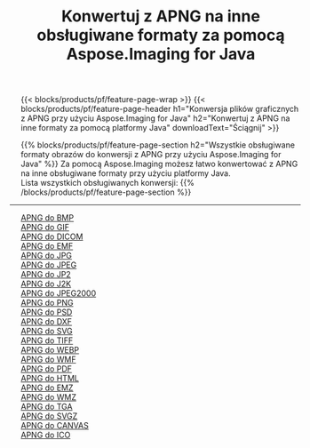 ﻿---
title: Konwertuj z APNG na inne obsługiwane formaty za pomocą Aspose.Imaging for Java 
weight: 3920
url: /pl/java/conversion/from/apng 
lang: pl
langdirlevel: 2
locales: zh-hans,ja,it,ru,de,es,fr,nl,id,lt,pl,pt,vi,tr,ko,zh-hant,ar,hi,th,sv,cs,uk,he
description: Za pomocą Aspose.Imaging możesz łatwo konwertować z formatu APNG na inne formaty przy użyciu platformy Java
---

{{< blocks/products/pf/feature-page-wrap >}}
{{< blocks/products/pf/feature-page-header h1="Konwersja plików graficznych z APNG przy użyciu Aspose.Imaging for Java" h2="Konwertuj z APNG na inne formaty za pomocą platformy Java" downloadText="Ściągnij" >}}


{{% blocks/products/pf/feature-page-section  h2="Wszystkie obsługiwane formaty obrazów do konwersji z APNG przy użyciu Aspose.Imaging for Java" %}}
Za pomocą Aspose.Imaging możesz łatwo konwertować z APNG na inne obsługiwane formaty przy użyciu platformy Java.
<br/>
Lista wszystkich obsługiwanych konwersji:
{{% /blocks/products/pf/feature-page-section %}}
<div class="container-fluid productfamilypage bg-gray">
    <div class="convertypes bg-gray agp-content section">
        <div class="container">
		<hr style="margin-left:-20px;"/>
		<div class="row other-converters">
		    <div class='col-md-2 other-converter remove-lp remove-rp'><a href="/imaging/pl/java/conversion/apng-to-bmp" >APNG do BMP</a></div><div class='col-md-2 other-converter remove-lp remove-rp'><a href="/imaging/pl/java/conversion/apng-to-gif" >APNG do GIF</a></div><div class='col-md-2 other-converter remove-lp remove-rp'><a href="/imaging/pl/java/conversion/apng-to-dicom" >APNG do DICOM</a></div><div class='col-md-2 other-converter remove-lp remove-rp'><a href="/imaging/pl/java/conversion/apng-to-emf" >APNG do EMF</a></div><div class='col-md-2 other-converter remove-lp remove-rp'><a href="/imaging/pl/java/conversion/apng-to-jpg" >APNG do JPG</a></div><div class='col-md-2 other-converter remove-lp remove-rp'><a href="/imaging/pl/java/conversion/apng-to-jpeg" >APNG do JPEG</a></div><div class='col-md-2 other-converter remove-lp remove-rp'><a href="/imaging/pl/java/conversion/apng-to-jp2" >APNG do JP2</a></div><div class='col-md-2 other-converter remove-lp remove-rp'><a href="/imaging/pl/java/conversion/apng-to-j2k" >APNG do J2K</a></div><div class='col-md-2 other-converter remove-lp remove-rp'><a href="/imaging/pl/java/conversion/apng-to-jpeg2000" >APNG do JPEG2000</a></div><div class='col-md-2 other-converter remove-lp remove-rp'><a href="/imaging/pl/java/conversion/apng-to-png" >APNG do PNG</a></div><div class='col-md-2 other-converter remove-lp remove-rp'><a href="/imaging/pl/java/conversion/apng-to-psd" >APNG do PSD</a></div><div class='col-md-2 other-converter remove-lp remove-rp'><a href="/imaging/pl/java/conversion/apng-to-dxf" >APNG do DXF</a></div><div class='col-md-2 other-converter remove-lp remove-rp'><a href="/imaging/pl/java/conversion/apng-to-svg" >APNG do SVG</a></div><div class='col-md-2 other-converter remove-lp remove-rp'><a href="/imaging/pl/java/conversion/apng-to-tiff" >APNG do TIFF</a></div><div class='col-md-2 other-converter remove-lp remove-rp'><a href="/imaging/pl/java/conversion/apng-to-webp" >APNG do WEBP</a></div><div class='col-md-2 other-converter remove-lp remove-rp'><a href="/imaging/pl/java/conversion/apng-to-wmf" >APNG do WMF</a></div><div class='col-md-2 other-converter remove-lp remove-rp'><a href="/imaging/pl/java/conversion/apng-to-pdf" >APNG do PDF</a></div><div class='col-md-2 other-converter remove-lp remove-rp'><a href="/imaging/pl/java/conversion/apng-to-html" >APNG do HTML</a></div><div class='col-md-2 other-converter remove-lp remove-rp'><a href="/imaging/pl/java/conversion/apng-to-emz" >APNG do EMZ</a></div><div class='col-md-2 other-converter remove-lp remove-rp'><a href="/imaging/pl/java/conversion/apng-to-wmz" >APNG do WMZ</a></div><div class='col-md-2 other-converter remove-lp remove-rp'><a href="/imaging/pl/java/conversion/apng-to-tga" >APNG do TGA</a></div><div class='col-md-2 other-converter remove-lp remove-rp'><a href="/imaging/pl/java/conversion/apng-to-svgz" >APNG do SVGZ</a></div><div class='col-md-2 other-converter remove-lp remove-rp'><a href="/imaging/pl/java/conversion/apng-to-canvas" >APNG do CANVAS</a></div><div class='col-md-2 other-converter remove-lp remove-rp'><a href="/imaging/pl/java/conversion/apng-to-ico" >APNG do ICO</a></div>
                </div>
        </div>
    </div>
</div>
<br/>

